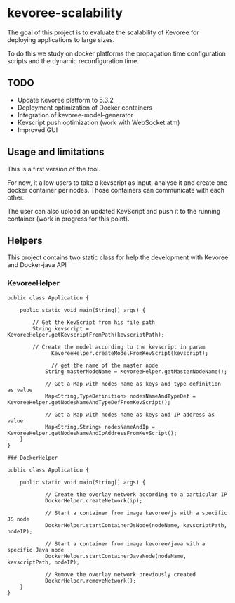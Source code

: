 # kevoree-scalability

The goal of this project is to evaluate the scalability of Kevoree for deploying applications to large sizes. 

To do this we study on docker platforms the propagation time configuration scripts and the dynamic reconfiguration time.


## TODO

  * Update Kevoree platform to 5.3.2
  * Deployment optimization of Docker containers
  * Integration of kevoree-model-generator
  * Kevscript push optimization (work with WebSocket atm)
  * Improved GUI


## Usage and limitations

This is a first version of the tool.

For now, it allow users to take a kevscript as input, analyse it and create one docker container per nodes. Those containers can communicate with each other.

The user can also upload an updated KevScript and push it to the running container (work in progress for this point).


## Helpers

This project contains two static class for help the development with Kevoree and Docker-java API

### KevoreeHelper

	public class Application {
	
	    public static void main(String[] args) {
	    
	        // Get the KevScript from his file path 
	        String kevscript = KevoreeHelper.getKevscriptFromPath(kevscriptPath);
	        
	        // Create the model according to the kevscript in param
				  KevoreeHelper.createModelFromKevScript(kevscript);
				  
				  // get the name of the master node
			    String masterNodeName = KevoreeHelper.getMasterNodeName();

    			// Get a Map with nodes name as keys and type definition as value
    			Map<String,TypeDefinition> nodesNameAndTypeDef = KevoreeHelper.getNodesNameAndTypeDefFromKevScript();
    
    			// Get a Map with nodes name as keys and IP address as value
    			Map<String,String> nodesNameAndIp = KevoreeHelper.getNodesNameAndIpAddressFromKevScript();
	    }
	}
	
	### DockerHelper

	public class Application {
	
	    public static void main(String[] args) {
	
    			// Create the overlay network according to a particular IP
    			DockerHelper.createNetwork(ip);
    			
    			// Start a container from image kevoree/js with a specific JS node
    			DockerHelper.startContainerJsNode(nodeName, kevscriptPath, nodeIP);
    			
    			// Start a container from image kevoree/java with a specific Java node
    			DockerHelper.startContainerJavaNode(nodeName, kevscriptPath, nodeIP);
    			
    			// Remove the overlay network previously created
    			DockerHelper.removeNetwork();
	    }
	}
